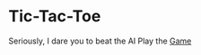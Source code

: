 # Tic-Tac-Toe

Seriously, I dare you to beat the AI
Play the [Game](https://jamesmudidi.github.io/Tic-Tac-Toe/)
